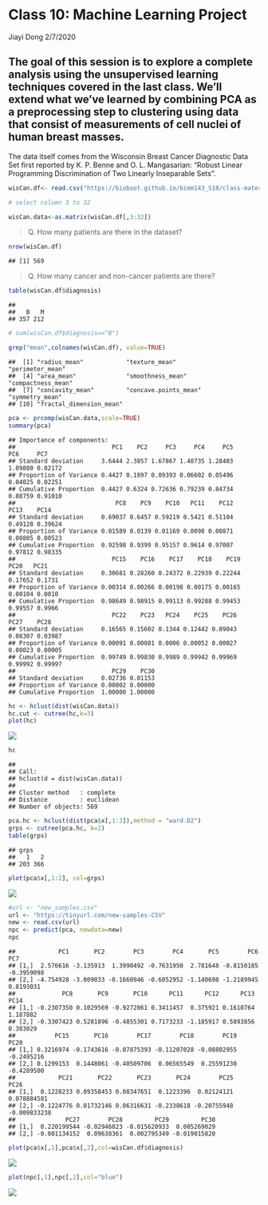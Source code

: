 Class 10: Machine Learning Project
================
Jiayi Dong
2/7/2020

## The goal of this session is to explore a complete analysis using the unsupervised learning techniques covered in the last class. We’ll extend what we’ve learned by combining PCA as a preprocessing step to clustering using data that consist of measurements of cell nuclei of human breast masses.

The data itself comes from the Wisconsin Breast Cancer Diagnostic Data
Set first reported by K. P. Benne and O. L. Mangasarian: “Robust Linear
Programming Discrimination of Two Linearly Inseparable
Sets”.

``` r
wisCan.df<- read.csv("https://bioboot.github.io/bimm143_S18/class-material/WisconsinCancer.csv")
```

``` r
# select column 3 to 32

wisCan.data<-as.matrix(wisCan.df[,3:32])
```

> Q. How many patients are there in the dataset?

``` r
nrow(wisCan.df)
```

    ## [1] 569

> Q. How many cancer and non-cancer patients are there?

``` r
table(wisCan.df$diagnosis)
```

    ## 
    ##   B   M 
    ## 357 212

``` r
# sum(wisCan.df$diagnosis=="B")
```

``` r
grep("mean",colnames(wisCan.df), value=TRUE)
```

    ##  [1] "radius_mean"            "texture_mean"           "perimeter_mean"        
    ##  [4] "area_mean"              "smoothness_mean"        "compactness_mean"      
    ##  [7] "concavity_mean"         "concave.points_mean"    "symmetry_mean"         
    ## [10] "fractal_dimension_mean"

``` r
pca <- prcomp(wisCan.data,scale=TRUE)
summary(pca)
```

    ## Importance of components:
    ##                           PC1    PC2     PC3     PC4     PC5     PC6     PC7
    ## Standard deviation     3.6444 2.3857 1.67867 1.40735 1.28403 1.09880 0.82172
    ## Proportion of Variance 0.4427 0.1897 0.09393 0.06602 0.05496 0.04025 0.02251
    ## Cumulative Proportion  0.4427 0.6324 0.72636 0.79239 0.84734 0.88759 0.91010
    ##                            PC8    PC9    PC10   PC11    PC12    PC13    PC14
    ## Standard deviation     0.69037 0.6457 0.59219 0.5421 0.51104 0.49128 0.39624
    ## Proportion of Variance 0.01589 0.0139 0.01169 0.0098 0.00871 0.00805 0.00523
    ## Cumulative Proportion  0.92598 0.9399 0.95157 0.9614 0.97007 0.97812 0.98335
    ##                           PC15    PC16    PC17    PC18    PC19    PC20   PC21
    ## Standard deviation     0.30681 0.28260 0.24372 0.22939 0.22244 0.17652 0.1731
    ## Proportion of Variance 0.00314 0.00266 0.00198 0.00175 0.00165 0.00104 0.0010
    ## Cumulative Proportion  0.98649 0.98915 0.99113 0.99288 0.99453 0.99557 0.9966
    ##                           PC22    PC23   PC24    PC25    PC26    PC27    PC28
    ## Standard deviation     0.16565 0.15602 0.1344 0.12442 0.09043 0.08307 0.03987
    ## Proportion of Variance 0.00091 0.00081 0.0006 0.00052 0.00027 0.00023 0.00005
    ## Cumulative Proportion  0.99749 0.99830 0.9989 0.99942 0.99969 0.99992 0.99997
    ##                           PC29    PC30
    ## Standard deviation     0.02736 0.01153
    ## Proportion of Variance 0.00002 0.00000
    ## Cumulative Proportion  1.00000 1.00000

``` r
hc <- hclust(dist(wisCan.data))
hc.cut <- cutree(hc,k=3)
plot(hc)
```

![](class10_files/figure-gfm/unnamed-chunk-7-1.png)<!-- -->

``` r
hc
```

    ## 
    ## Call:
    ## hclust(d = dist(wisCan.data))
    ## 
    ## Cluster method   : complete 
    ## Distance         : euclidean 
    ## Number of objects: 569

``` r
pca.hc <- hclust(dist(pca$x[,1:3]),method = "ward.D2")
grps <- cutree(pca.hc, k=2)
table(grps)
```

    ## grps
    ##   1   2 
    ## 203 366

``` r
plot(pca$x[,1:2], col=grps)
```

![](class10_files/figure-gfm/unnamed-chunk-8-1.png)<!-- -->

``` r
#url <- "new_samples.csv"
url <- "https://tinyurl.com/new-samples-CSV"
new <- read.csv(url)
npc <- predict(pca, newdata=new)
npc
```

    ##            PC1       PC2        PC3        PC4       PC5        PC6        PC7
    ## [1,]  2.576616 -3.135913  1.3990492 -0.7631950  2.781648 -0.8150185 -0.3959098
    ## [2,] -4.754928 -3.009033 -0.1660946 -0.6052952 -1.140698 -1.2189945  0.8193031
    ##             PC8       PC9       PC10      PC11      PC12      PC13     PC14
    ## [1,] -0.2307350 0.1029569 -0.9272861 0.3411457  0.375921 0.1610764 1.187882
    ## [2,] -0.3307423 0.5281896 -0.4855301 0.7173233 -1.185917 0.5893856 0.303029
    ##           PC15       PC16        PC17        PC18        PC19       PC20
    ## [1,] 0.3216974 -0.1743616 -0.07875393 -0.11207028 -0.08802955 -0.2495216
    ## [2,] 0.1299153  0.1448061 -0.40509706  0.06565549  0.25591230 -0.4289500
    ##            PC21       PC22       PC23       PC24        PC25         PC26
    ## [1,]  0.1228233 0.09358453 0.08347651  0.1223396  0.02124121  0.078884581
    ## [2,] -0.1224776 0.01732146 0.06316631 -0.2338618 -0.20755948 -0.009833238
    ##              PC27        PC28         PC29         PC30
    ## [1,]  0.220199544 -0.02946023 -0.015620933  0.005269029
    ## [2,] -0.001134152  0.09638361  0.002795349 -0.019015820

``` r
plot(pca$x[,1],pca$x[,2],col=wisCan.df$diagnosis)
```

![](class10_files/figure-gfm/unnamed-chunk-10-1.png)<!-- -->

``` r
plot(npc[,1],npc[,2],col="blue")
```

![](class10_files/figure-gfm/unnamed-chunk-10-2.png)<!-- -->
